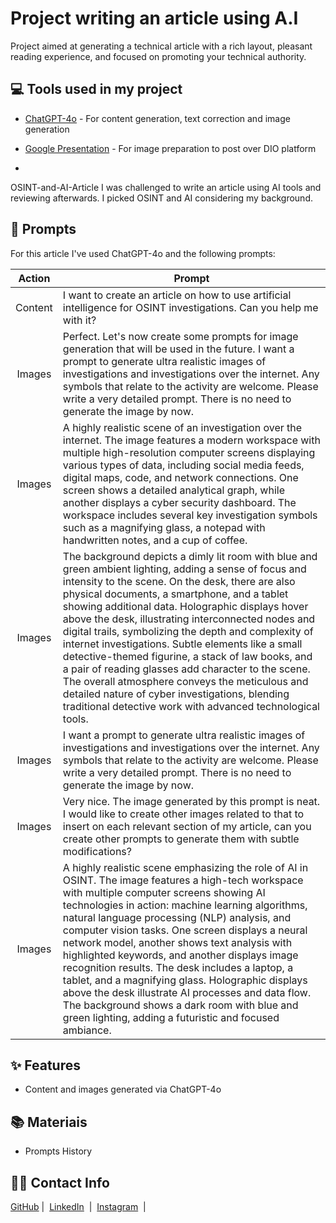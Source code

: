 # Project writing an article using A.I
Project aimed at generating a technical article with a rich layout, pleasant reading experience, and focused on promoting your technical authority.

## 💻 Tools used in my project

- [ChatGPT-4o]([https://chat.openai.com/](https://chatgpt.com/)) - For content generation, text correction and image generation
- [Google Presentation](https://docs.google.com/presentation/) - For image preparation to post over DIO platform

- 

OSINT-and-AI-Article
I was challenged to write an article using AI tools and reviewing afterwards. I picked OSINT and AI considering my background.


## 📄 Prompts
For this article I've used ChatGPT-4o and the following prompts:

|   Action   | Prompt                                                                                                                                                                                                                                                                       |
| :------: | ------------------------------------------------------------------------------------------------------------------------------------------------------------------------------------------------------------------------------------------------------------------------------ |
| Content | I want to create an article on how to use artificial intelligence for OSINT investigations. Can you help me with it?                                                                                                                                                          |
| Images | Perfect. Let's now create some prompts for image generation that will be used in the future. I want a prompt to generate ultra realistic images of investigations and investigations over the internet. Any symbols that relate to the activity are welcome. Please write a very detailed prompt. There is no need to generate the image by now. |
| Images | A highly realistic scene of an investigation over the internet. The image features a modern workspace with multiple high-resolution computer screens displaying various types of data, including social media feeds, digital maps, code, and network connections. One screen shows a detailed analytical graph, while another displays a cyber security dashboard. The workspace includes several key investigation symbols such as a magnifying glass, a notepad with handwritten notes, and a cup of coffee.
| Images | The background depicts a dimly lit room with blue and green ambient lighting, adding a sense of focus and intensity to the scene. On the desk, there are also physical documents, a smartphone, and a tablet showing additional data. Holographic displays hover above the desk, illustrating interconnected nodes and digital trails, symbolizing the depth and complexity of internet investigations. Subtle elements like a small detective-themed figurine, a stack of law books, and a pair of reading glasses add character to the scene. The overall atmosphere conveys the meticulous and detailed nature of cyber investigations, blending traditional detective work with advanced technological tools. |
| Images | I want a prompt to generate ultra realistic images of investigations and investigations over the internet. Any symbols that relate to the activity are welcome. Please write a very detailed prompt. There is no need to generate the image by now. |
| Images | Very nice. The image generated by this prompt is neat. I would like to create other images related to that to insert on each relevant section of my article, can you create other prompts to generate them with subtle modifications? |
| Images | A highly realistic scene emphasizing the role of AI in OSINT. The image features a high-tech workspace with multiple computer screens showing AI technologies in action: machine learning algorithms, natural language processing (NLP) analysis, and computer vision tasks. One screen displays a neural network model, another shows text analysis with highlighted keywords, and another displays image recognition results. The desk includes a laptop, a tablet, and a magnifying glass. Holographic displays above the desk illustrate AI processes and data flow. The background shows a dark room with blue and green lighting, adding a futuristic and focused ambiance. |

## ✨ Features

- Content and images generated via ChatGPT-4o

## 📚 Materiais

- Prompts History

## 👨‍💻 Contact Info

<p>
    <a href="https://github.com/F0rTKn0x">
    GitHub</a>&nbsp;|&nbsp;
    <a href="www.linkedin.com/in/
heitor-meirelles">LinkedIn</a>
&nbsp;|&nbsp;
    <a href="https://www.instagram.com/heitorsalva/">
    Instagram</a>
&nbsp;|&nbsp;</p>
</p>
<br/><br/>
<p>

